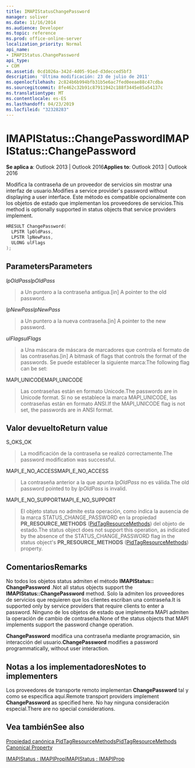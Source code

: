 ```yaml
---
title: IMAPIStatusChangePassword
manager: soliver
ms.date: 11/16/2014
ms.audience: Developer
ms.topic: reference
ms.prod: office-online-server
localization_priority: Normal
api_name:
- IMAPIStatus.ChangePassword
api_type:
- COM
ms.assetid: 0cd1026a-342d-4d05-91ed-d3decced5bf3
description: 'Última modificación: 23 de julio de 2011'
ms.openlocfilehash: 2c824b6b994bfb31b5e6ac7fed0eeae88c47cdba
ms.sourcegitcommit: 8fe462c32b91c87911942c188f3445e85a54137c
ms.translationtype: MT
ms.contentlocale: es-ES
ms.lasthandoff: 04/23/2019
ms.locfileid: "32328283"
---
```

# <a name="imapistatuschangepassword"></a><span data-ttu-id="2b3bd-103">IMAPIStatus::ChangePassword</span><span class="sxs-lookup"><span data-stu-id="2b3bd-103">IMAPIStatus::ChangePassword</span></span>

  
  
<span data-ttu-id="2b3bd-104">**Se aplica a**: Outlook 2013 | Outlook 2016</span><span class="sxs-lookup"><span data-stu-id="2b3bd-104">**Applies to**: Outlook 2013 | Outlook 2016</span></span> 
  
<span data-ttu-id="2b3bd-105">Modifica la contraseña de un proveedor de servicios sin mostrar una interfaz de usuario.</span><span class="sxs-lookup"><span data-stu-id="2b3bd-105">Modifies a service provider's password without displaying a user interface.</span></span> <span data-ttu-id="2b3bd-106">Este método es compatible opcionalmente con los objetos de estado que implementan los proveedores de servicios.</span><span class="sxs-lookup"><span data-stu-id="2b3bd-106">This method is optionally supported in status objects that service providers implement.</span></span>
  
```cpp
HRESULT ChangePassword(
  LPSTR lpOldPass,
  LPSTR lpNewPass,
  ULONG ulFlags
);
```

## <a name="parameters"></a><span data-ttu-id="2b3bd-107">Parameters</span><span class="sxs-lookup"><span data-stu-id="2b3bd-107">Parameters</span></span>

 <span data-ttu-id="2b3bd-108">_lpOldPass_</span><span class="sxs-lookup"><span data-stu-id="2b3bd-108">_lpOldPass_</span></span>
  
> <span data-ttu-id="2b3bd-109">a Un puntero a la contraseña antigua.</span><span class="sxs-lookup"><span data-stu-id="2b3bd-109">[in] A pointer to the old password.</span></span>
    
 <span data-ttu-id="2b3bd-110">_lpNewPass_</span><span class="sxs-lookup"><span data-stu-id="2b3bd-110">_lpNewPass_</span></span>
  
> <span data-ttu-id="2b3bd-111">a Un puntero a la nueva contraseña.</span><span class="sxs-lookup"><span data-stu-id="2b3bd-111">[in] A pointer to the new password.</span></span>
    
 <span data-ttu-id="2b3bd-112">_ulFlags_</span><span class="sxs-lookup"><span data-stu-id="2b3bd-112">_ulFlags_</span></span>
  
> <span data-ttu-id="2b3bd-113">a Una máscara de máscara de marcadores que controla el formato de las contraseñas.</span><span class="sxs-lookup"><span data-stu-id="2b3bd-113">[in] A bitmask of flags that controls the format of the passwords.</span></span> <span data-ttu-id="2b3bd-114">Se puede establecer la siguiente marca:</span><span class="sxs-lookup"><span data-stu-id="2b3bd-114">The following flag can be set:</span></span>
    
<span data-ttu-id="2b3bd-115">MAPI_UNICODE</span><span class="sxs-lookup"><span data-stu-id="2b3bd-115">MAPI_UNICODE</span></span> 
  
> <span data-ttu-id="2b3bd-116">Las contraseñas están en formato Unicode.</span><span class="sxs-lookup"><span data-stu-id="2b3bd-116">The passwords are in Unicode format.</span></span> <span data-ttu-id="2b3bd-117">Si no se establece la marca MAPI_UNICODE, las contraseñas están en formato ANSI.</span><span class="sxs-lookup"><span data-stu-id="2b3bd-117">If the MAPI_UNICODE flag is not set, the passwords are in ANSI format.</span></span>
    
## <a name="return-value"></a><span data-ttu-id="2b3bd-118">Valor devuelto</span><span class="sxs-lookup"><span data-stu-id="2b3bd-118">Return value</span></span>

<span data-ttu-id="2b3bd-119">S_OK</span><span class="sxs-lookup"><span data-stu-id="2b3bd-119">S_OK</span></span> 
  
> <span data-ttu-id="2b3bd-120">La modificación de la contraseña se realizó correctamente.</span><span class="sxs-lookup"><span data-stu-id="2b3bd-120">The password modification was successful.</span></span>
    
<span data-ttu-id="2b3bd-121">MAPI_E_NO_ACCESS</span><span class="sxs-lookup"><span data-stu-id="2b3bd-121">MAPI_E_NO_ACCESS</span></span> 
  
> <span data-ttu-id="2b3bd-122">La contraseña anterior a la que apunta _lpOldPass_ no es válida.</span><span class="sxs-lookup"><span data-stu-id="2b3bd-122">The old password pointed to by  _lpOldPass_ is invalid.</span></span> 
    
<span data-ttu-id="2b3bd-123">MAPI_E_NO_SUPPORT</span><span class="sxs-lookup"><span data-stu-id="2b3bd-123">MAPI_E_NO_SUPPORT</span></span> 
  
> <span data-ttu-id="2b3bd-124">El objeto status no admite esta operación, como indica la ausencia de la marca STATUS_CHANGE_PASSWORD en la propiedad **PR_RESOURCE_METHODS** ([PidTagResourceMethods](pidtagresourcemethods-canonical-property.md)) del objeto de estado.</span><span class="sxs-lookup"><span data-stu-id="2b3bd-124">The status object does not support this operation, as indicated by the absence of the STATUS_CHANGE_PASSWORD flag in the status object's **PR_RESOURCE_METHODS** ([PidTagResourceMethods](pidtagresourcemethods-canonical-property.md)) property.</span></span>
    
## <a name="remarks"></a><span data-ttu-id="2b3bd-125">Comentarios</span><span class="sxs-lookup"><span data-stu-id="2b3bd-125">Remarks</span></span>

<span data-ttu-id="2b3bd-126">No todos los objetos status admiten el método **IMAPIStatus:: ChangePassword** .</span><span class="sxs-lookup"><span data-stu-id="2b3bd-126">Not all status objects support the **IMAPIStatus::ChangePassword** method.</span></span> <span data-ttu-id="2b3bd-127">Solo la admiten los proveedores de servicios que requieren que los clientes escriban una contraseña.</span><span class="sxs-lookup"><span data-stu-id="2b3bd-127">It is supported only by service providers that require clients to enter a password.</span></span> <span data-ttu-id="2b3bd-128">Ninguno de los objetos de estado que implementa MAPI admiten la operación de cambio de contraseña.</span><span class="sxs-lookup"><span data-stu-id="2b3bd-128">None of the status objects that MAPI implements support the password change operation.</span></span> 
  
 <span data-ttu-id="2b3bd-129">**ChangePassword** modifica una contraseña mediante programación, sin interacción del usuario.</span><span class="sxs-lookup"><span data-stu-id="2b3bd-129">**ChangePassword** modifies a password programmatically, without user interaction.</span></span> 
  
## <a name="notes-to-implementers"></a><span data-ttu-id="2b3bd-130">Notas a los implementadores</span><span class="sxs-lookup"><span data-stu-id="2b3bd-130">Notes to implementers</span></span>

<span data-ttu-id="2b3bd-131">Los proveedores de transporte remoto implementan **ChangePassword** tal y como se especifica aquí.</span><span class="sxs-lookup"><span data-stu-id="2b3bd-131">Remote transport providers implement **ChangePassword** as specified here.</span></span> <span data-ttu-id="2b3bd-132">No hay ninguna consideración especial.</span><span class="sxs-lookup"><span data-stu-id="2b3bd-132">There are no special considerations.</span></span> 
  
## <a name="see-also"></a><span data-ttu-id="2b3bd-133">Vea también</span><span class="sxs-lookup"><span data-stu-id="2b3bd-133">See also</span></span>



[<span data-ttu-id="2b3bd-134">Propiedad canónica PidTagResourceMethods</span><span class="sxs-lookup"><span data-stu-id="2b3bd-134">PidTagResourceMethods Canonical Property</span></span>](pidtagresourcemethods-canonical-property.md)
  
[<span data-ttu-id="2b3bd-135">IMAPIStatus : IMAPIProp</span><span class="sxs-lookup"><span data-stu-id="2b3bd-135">IMAPIStatus : IMAPIProp</span></span>](imapistatusimapiprop.md)

